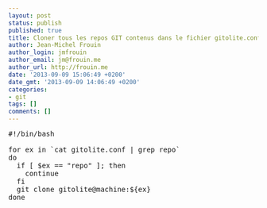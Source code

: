 ```yaml
---
layout: post
status: publish
published: true
title: Cloner tous les repos GIT contenus dans le fichier gitolite.conf de gitolite-admin
author: Jean-Michel Frouin
author_login: jmfrouin
author_email: jm@frouin.me
author_url: http://frouin.me
date: '2013-09-09 15:06:49 +0200'
date_gmt: '2013-09-09 14:06:49 +0200'
categories:
- git
tags: []
comments: []
---
```

<pre class="brush:shell">#!/bin/bash

for ex in `cat gitolite.conf | grep repo`
do
  if [ $ex == "repo" ]; then
    continue
  fi
  git clone gitolite@machine:${ex}
done</pre>
<!-- Matomo -->
<script type="text/javascript">
  var _paq = window._paq || [];
  /* tracker methods like "setCustomDimension" should be called before "trackPageView" */
  _paq.push(['trackPageView']);
  _paq.push(['enableLinkTracking']);
  (function() {
    var u="//stats.frouin.me/";
    _paq.push(['setTrackerUrl', u+'matomo.php']);
    _paq.push(['setSiteId', '1']);
    var d=document, g=d.createElement('script'), s=d.getElementsByTagName('script')[0];
    g.type='text/javascript'; g.async=true; g.defer=true; g.src=u+'matomo.js'; s.parentNode.insertBefore(g,s);
  })();
</script>
<!-- End Matomo Code -->
